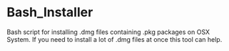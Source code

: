 # Bash_Installer
Bash script for installing .dmg files containing .pkg packages on OSX System.
If you need to install a lot of .dmg files at once this tool can help.
